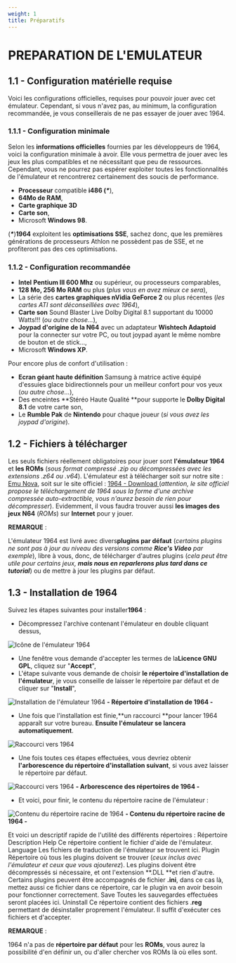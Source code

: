 ```yaml
---
weight: 1
title: Préparatifs
---
```


# PREPARATION DE L'EMULATEUR

## 1.1 - Configuration matérielle requise

Voici les configurations officielles, requises pour pouvoir
jouer avec cet émulateur. Cependant, si vous n'avez pas, au
minimum, la configuration recommandée, je vous conseillerais
de ne pas essayer de jouer avec 1964\.

### 1.1.1 - Configuration minimale

Selon les **informations officielles**
fournies par les développeurs de 1964, voici la
configuration minimale à avoir. Elle vous permettra de jouer
avec les jeux les plus compatibles et ne nécessitant que peu
de ressources. Cependant, vous ne pourrez pas espérer
exploiter toutes les fonctionnalités de
l'émulateur et rencontrerez certainement des soucis de
performance.

* **Processeur** compatible **i486
**(**_\*_**),
* **64Mo de RAM**,
* **Carte graphique 3D**
* **Carte son**,
* Microsoft **Windows 98**.

(_**\***_)**1964** exploitent les **optimisations SSE**,
sachez donc, que les premières
générations de processeurs Athlon ne
possèdent pas de SSE, et ne profiteront pas des ces
optimisations.

### 1.1.2 - Configuration recommandée

* **Intel** **Pentium
III 600 Mhz** ou supérieur, ou processeurs
comparables,
* **128 Mo, 256 Mo RAM** ou plus (_plus
vous en avez mieux ce sera_),
* La série des **cartes graphiques nVidia GeForce 2** ou plus récentes (_les
cartes ATI sont déconseillées avec 1964_),
* **Carte son** Sound Blaster Live
Dolby Digital 8.1 supportant du 10000 Watts!!! (_ou autre
chose..._),
* **Joypad d'origine de la N64**
avec un adaptateur **Wishtech Adaptoid** pour
la connecter sur votre PC, ou tout joypad ayant le même
nombre de bouton et de stick...,
* Microsoft **Windows XP**.

Pour encore plus de confort d'utilisation :

* **Ecran géant haute
définition** Samsung à matrice
active équipé d'essuies glace bidirectionnels
pour un meilleur confort pour vos yeux (_ou autre chose..._),
* Des enceintes **Stéréo
Haute Qualité **pour supporte le **Dolby
Digital 8.1** de votre carte son,
* Le **Rumble Pak** de **Nintendo**
pour chaque joueur (_si vous avez les joypad d'origine_).

## 1.2 - Fichiers à télécharger

Les seuls fichiers réellement obligatoires pour
jouer sont **l'émulateur 1964** et
**les ROMs** (_sous format
compressé .zip ou décompressées avec
les extensions .z64 ou .v64_). L'émulateur est
à télécharger soit sur notre site : [Emu
Nova](http://www.emunova.net/emulation/emulateurs/n64.htm), soit sur le site officiel : [1964 -
Download ](http://1964emu.emulation64.com/download.htm) (_attention, le site officiel propose le téléchargement de 1964 sous la forme d'une
archive compressée auto-extractible, vous n'aurez besoin de rien pour décompresser_). Evidemment, il vous
faudra trouver aussi **les images des jeux N64** (_ROMs_) sur **Internet** pour y jouer.

**REMARQUE** :

L'émulateur 1964 est livré avec divers**plugins par défaut** (_certains
plugins ne sont pas à jour au niveau des versions comme **Rice's
Video** par exemple_), libre à vous,
donc, de télécharger d'autres plugins (_cela
peut être utile pour certains jeux, **mais nous
en reparlerons plus tard dans ce tutorial**_) ou
de mettre à jour les plugins par défaut.

## 1.3 - Installation de 1964

Suivez les étapes suivantes pour installer**1964** :

* Décompressez l'archive contenant
l'émulateur en double cliquant dessus,

![Icône de l'émulateur 1964](/emulators/1964/configure/1964.jpg)

* Une fenêtre vous demande d'accepter les termes de
la**Licence GNU GPL**, cliquez sur "**Accept**",
* L'étape suivante vous demande de choisir **le
répertoire d'installation de l'émulateur**,
je vous conseille de laisser le répertoire par
défaut et de cliquer sur "**Install**",

![Installation de l'émulateur 1964](/emulators/1964/configure/install.jpg)
**- Répertoire d'installation de 1964 -**

* Une fois que l'installation est finie,**un
raccourci **pour lancer 1964 apparaît sur votre
bureau. **Ensuite l'émulateur se lancera
automatiquement**.

![Raccourci vers 1964](/emulators/1964/configure/raccourci.jpg)

* Une fois toutes ces étapes
effectuées, vous devriez obtenir **l'arborescence
du répertoire d'installation suivant**, si vous
avez laisser le répertoire par défaut.

![Raccourci vers 1964](/emulators/1964/configure/arborescence.jpg)
**- Arborescence des répertoires de 1964 -**

* Et voici, pour finir, le contenu du répertoire
racine de l'émulateur :

![Contenu du répertoire racine de 1964](/emulators/1964/configure/racine.jpg)
**- Contenu du répertoire racine de 1964 -**


Et voici un descriptif rapide de l'utilité des
différents répertoires :
Répertoire
Description
Help
Ce répertoire contient le fichier d'aide de l'émulateur.
Language
Les fichiers de traduction de l'émulateur se trouvent ici.
Plugin
Répertoire où tous les plugins doivent se trouver (_ceux inclus avec l'émulateur
et ceux que vous ajouterez_). Les plugins doivent être décompressés si nécessaire, et ont l'extension **.DLL **et
rien d'autre. Certains plugins peuvent être accompagnés de fichier **.ini**,
dans ce cas là, mettez aussi ce fichier dans ce répertoire, car le plugin va en avoir besoin pour
fonctionner correctement. Save
Toutes les sauvegardes effectuées seront placées ici.
Uninstall
Ce répertoire contient des fichiers .**reg** permettant de désinstaller proprement
l'émulateur. Il suffit d'exécuter ces fichiers et d'accepter.

**REMARQUE** :

1964 n'a pas de **répertoire par
défaut** pour les **ROMs**,
vous aurez la possibilité d'en définir un, ou
d'aller chercher vos ROMs là où elles sont.
